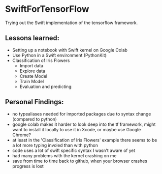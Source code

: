 # SwiftForTensorFlow

Trying out the Swift implementation of the tensorflow framework.

## Lessons learned:
- Setting up a notebook with Swift kernel on Google Colab
- Use Python in a Swift environment (PythonKit)
- Classification of Iris Flowers
  - Import data
  - Explore data
  - Create Model
  - Train Model
  - Evaluation and predicting

## Personal Findings:
- no typealiases needed for imported packages due to syntax change (compared to python)
- google colab makes it harder to look deep into the tf framework, might want to install it locally to use it in Xcode, or maybe use Google Chrome?
- at least in the 'Classification of Iris Flowers' example there seems to be a lot more typing involed than with python
- code uses a lot of swift specific syntax I wasn't aware of yet
- had many problems with the kernel crashing on me
- save from time to time back to github, when your browser crashes progress is lost 
